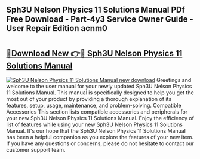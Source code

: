 ## Sph3U Nelson Physics 11 Solutions Manual PDf Free Download - Part-4y3 Service Owner Guide - User Repair Edition acnm0

# <h2><a href="http://bc86234.oget.top/?id=Sph3U+Nelson+Physics+11+Solutions+Manual">🔗Download New 👉🔴 Sph3U Nelson Physics 11 Solutions Manual</a></h2>

[![Sph3U Nelson Physics 11 Solutions Manual new download](https://i.imgur.com/5g1atiW.png)](http://bc86234.oget.top/?id=Sph3U+Nelson+Physics+11+Solutions+Manual)
Greetings and welcome to the user manual for your newly updated Sph3U Nelson Physics 11 Solutions Manual. This manual is specifically designed to help you get the most out of your product by providing a thorough explanation of its features, setup, usage, maintenance, and problem-solving. Compatible Accessories This section lists compatible accessories and peripherals for your new Sph3U Nelson Physics 11 Solutions Manual. Enjoy the efficiency of list of features while using your new Sph3U Nelson Physics 11 Solutions Manual. It's our hope that the Sph3U Nelson Physics 11 Solutions Manual has been a helpful companion as you explore the features of your new item. If you have any questions or concerns, please do not hesitate to contact our customer support team.
